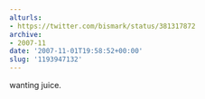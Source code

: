 ```yaml
---
alturls:
- https://twitter.com/bismark/status/381317872
archive:
- 2007-11
date: '2007-11-01T19:58:52+00:00'
slug: '1193947132'
---
```


wanting juice.

